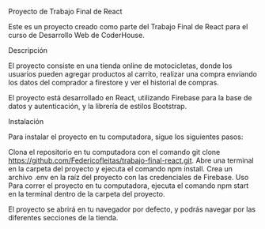 Proyecto de Trabajo Final de React

Este es un proyecto creado como parte del Trabajo Final de React para el curso de Desarrollo Web de CoderHouse.

Descripción

El proyecto consiste en una tienda online de motocicletas, donde los usuarios pueden agregar productos al carrito, realizar una compra enviando los datos del comprador a firestore y ver el historial de compras.

El proyecto está desarrollado en React, utilizando Firebase para la base de datos y autenticación, y la librería de estilos Bootstrap.

Instalación

Para instalar el proyecto en tu computadora, sigue los siguientes pasos:

Clona el repositorio en tu computadora con el comando git clone https://github.com/Federicofleitas/trabajo-final-react.git.
Abre una terminal en la carpeta del proyecto y ejecuta el comando npm install.
Crea un archivo .env en la raíz del proyecto con las credenciales de Firebase.
Uso
Para correr el proyecto en tu computadora, ejecuta el comando npm start en la terminal dentro de la carpeta del proyecto.

El proyecto se abrirá en tu navegador por defecto, y podrás navegar por las diferentes secciones de la tienda.

